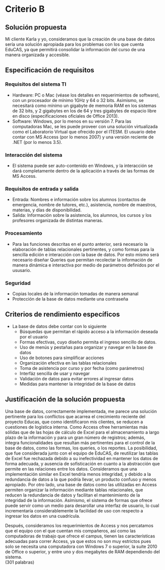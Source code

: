 # Criterio B

## Solución propuesta
Mi cliente Karla y yo, consideramos que la creación de una base de datos sería una solución apropiada para los problemas con los que cuenta EduCAS, ya que permitirá consolidar la información del curso de una manera organizada y accesible.

## Especificación de requisitos

### Requisitos del sistema TI 
* Hardware: PC o Mac (véase los detalles en requerimientos de software), con un procesador de mínimo 1GHz y 64 o 32 bits. Asimismo, se necesitará como mínimo un gigabyte de memoria RAM en los sistemas de 32 bits, y 2 gigabytes en los de 64 y tres gigabytes de espacio libre en disco (especificaciones oficiales de Office 2013). 
* Software: Windows, por lo menos en su versión 7. Para las computadoras Mac, se les puede proveer con una solución virtualizada como el Laboratorio Virtual que ofrecido por el ITESM. El usuario debe contar con MS Access (por lo menos 2007) y una versión reciente de .NET (por lo menos 3.5).  

### Interacción del sistema
* El sistema puede ser auto-contenido en Windows, y la interacción se dará completamente dentro de la aplicación a través de las formas de MS Access.

### Requisitos de entrada y salida 
* Entrada: Nombres e información sobre los alumnos (contactos de emergencia, nombre de tutores, etc.), asistencia, nombre de maestros, materias, y días de disponibilidad. 
* Salida: Información sobre la asistencia, los alumnos, los cursos y los profesores organizada de distintas maneras. 

### Procesamiento
* Para las funciones descritas en el punto anterior, será necesario la elaboración de tablas relacionales pertinentes, y  como formas para la sencilla edición e interacción con la base de datos. Por esto mismo será necesario diseñar Queries que permitan recolectar la información de manera dinámica e interactiva por medio de parámetros definidos por el ususario. 

### Seguridad
* Copias locales de la información tomadas de manera semanal
* Protección de la base de datos mediante una contraseña

## Criterios de rendimiento específicos
* La base de datos debe contar con lo siguiente
    * Búsquedas que permitan el rápido acceso a la información deseada por el usuario
    * Formas efectivas, cuyo diseño permita el ingreso sencillo de datos.
    * Uso de menús y pestañas para organizar y navegar en la base de datos
    * Uso de botones para simplificar acciones 
    * Organización efectiva en las tablas relacionales
    * Toma de asistencia por curso y por fecha (como parámetros) 
    * Interfáz sencilla de usar y navegar
    * Validación de datos para evitar errores al ingresar datos
    * Medidas para mantener la integridad de la base de datos

## Justificación de la solución propuesta 
Una base de datos, correctamente implementada, me parece  una solución pertinente para los conflictos que acarrea el crecimiento reciente del proyecto Educas, que como identificaron mis clientes, se reducen a cuestiones de logística interna. Como Access ofree herramientas más sólidas que de las hojas de cálculo de Excel para el almacenamiento a largo plazo de la información y para un gran número de registros; además, integra funcionalidades que resultan más pertinentes para el control de la base de datos, como las formas, los queries, o los reportes. 
La posibilidad, que fue considerada junto con el equipo de EduCAS, de reutilizar las tablas de Excel fue rechazada debido a su inefectividad en mantener los datos de forma adecuada, y ausencia de sofisticación en cuanto a la abstracción que permite en las relaciones entre los datos. Consideramos que una implementación similar en Excel tendría menos integridad, y debido a la redundancia de datos a la que podría llevar, un producto confuso y menos apropiado. Por otro lado, una base de datos como las utilizadas en Access permiten organizar la información mediante tablas relacionales, que reducen la redundancia de datos y facilitan el mantenimiento de la integridad de la información. Asímismo, el sistema de formas que ofrece puede servir como un medio para desarollar una interfaz de usuario, lo cual incrementaría considerablemente la facilidad de uso con respecto a ingresar los datos en una cuadrícula. 

Después, consideramos los requerimientos de Access y nos percatamos que el equipo con el que cuentan mis compañeros, así como las computadoras de trabajo que ofrece el campus, tienen las características adecuadas para correr Access, ya que estos no son muy estrictos pues solo se necesita una computadora con Windows 7 o superior, la suite 2010 de Office o superior, y entre uno y dos megabytes de RAM dependiendo del sistema.  
(301 palabras)

